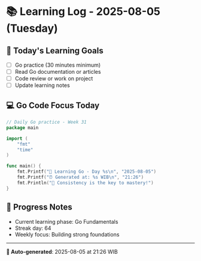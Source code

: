 # 📚 Learning Log - 2025-08-05 (Tuesday)

## 🎯 Today's Learning Goals
- [ ] Go practice (30 minutes minimum)
- [ ] Read Go documentation or articles
- [ ] Code review or work on project
- [ ] Update learning notes

## 💻 Go Code Focus Today
```go
// Daily Go practice - Week 31
package main

import (
    "fmt"
    "time"
)

func main() {
    fmt.Printf("🚀 Learning Go - Day %s\n", "2025-08-05")
    fmt.Printf("⏰ Generated at: %s WIB\n", "21:26")
    fmt.Println("💪 Consistency is the key to mastery!")
}
```

## 🌟 Progress Notes
- Current learning phase: Go Fundamentals
- Streak day: 64
- Weekly focus: Building strong foundations

---
**🤖 Auto-generated**: 2025-08-05 at 21:26 WIB
